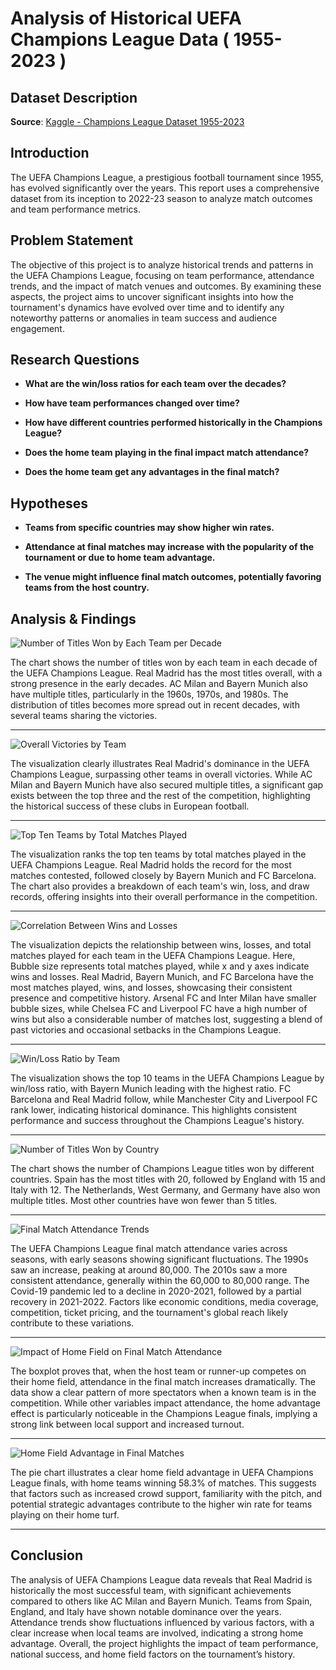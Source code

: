 # Analysis of Historical UEFA Champions League Data ( 1955-2023 )

## Dataset Description

**Source**: [Kaggle - Champions League Dataset 1955-2023](https://www.kaggle.com/datasets/fardifaalam170041060/champions-league-dataset-1955-2023)

## Introduction

The UEFA Champions League, a prestigious football tournament since 1955, has evolved significantly over the years. This report uses a comprehensive dataset from its inception to 2022-23 season to analyze match outcomes and team performance metrics.

## Problem Statement

The objective of this project is to analyze historical trends and patterns in the UEFA Champions League, focusing on team performance, attendance trends, and the impact of match venues and outcomes. By examining these aspects, the project aims to uncover significant insights into how the tournament's dynamics have evolved over time and to identify any noteworthy patterns or anomalies in team success and audience engagement.

## Research Questions

- **What are the win/loss ratios for each team over the decades?**
   
- **How have team performances changed over time?**
  
- **How have different countries performed historically in the Champions League?**
  
- **Does the home team playing in the final impact match attendance?**
  
- **Does the home team get any advantages in the final match?**


 

## Hypotheses

- **Teams from specific countries may show higher win rates.**

- **Attendance at final matches may increase with the popularity of the tournament or due to home team advantage.**
  
- **The venue might influence final match outcomes, potentially favoring teams from the host country.**


## Analysis & Findings

![Number of Titles Won by Each Team per Decade](https://github.com/user-attachments/assets/3662f2aa-02d5-4f4a-ac3b-4b0e86c0f214)

The chart shows the number of titles won by each team in each decade of the UEFA Champions League. Real Madrid has the most titles overall, with a strong presence in the early decades. AC Milan and Bayern Munich also have multiple titles, particularly in the 1960s, 1970s, and 1980s. The distribution of titles becomes more spread out in recent decades, with several teams sharing the victories.

---

![Overall Victories by Team](https://github.com/user-attachments/assets/114e4705-d55e-46e2-9ed1-3b1582e9aa7c)

The visualization clearly illustrates Real Madrid's dominance in the UEFA Champions League, surpassing other teams in overall victories. While AC Milan and Bayern Munich have also secured multiple titles, a significant gap exists between the top three and the rest of the competition, highlighting the historical success of these clubs in European football.

---

![Top Ten Teams by Total Matches Played](https://github.com/user-attachments/assets/7f5a7d0e-ec85-425b-b175-4acb324d4548)

The visualization ranks the top ten teams by total matches played in the UEFA Champions League. Real Madrid holds the record for the most matches contested, followed closely by Bayern Munich and FC Barcelona. The chart also provides a breakdown of each team's win, loss, and draw records, offering insights into their overall performance in the competition.

---

![Correlation Between Wins and Losses](https://github.com/user-attachments/assets/4dbddc6f-2485-4412-8489-d0d10a10fb4a)

The visualization depicts the relationship between wins, losses, and total matches played for each team in the UEFA Champions League. Here, Bubble size represents total matches played, while x and y axes indicate wins and losses.
Real Madrid, Bayern Munich, and FC Barcelona have the most matches played, wins, and losses, showcasing their consistent presence and competitive history. Arsenal FC and Inter Milan have smaller bubble sizes, while Chelsea FC and Liverpool FC have a high number of wins but also a considerable number of matches lost, suggesting a blend of past victories and occasional setbacks in the Champions League.

---

![Win/Loss Ratio by Team](https://github.com/user-attachments/assets/209a4c43-ec49-4084-8de1-feb4cdd03076)

The visualization shows the top 10 teams in the UEFA Champions League by win/loss ratio, with Bayern Munich leading with the highest ratio. FC Barcelona and Real Madrid follow, while Manchester City and Liverpool FC rank lower, indicating historical dominance. This highlights consistent performance and success throughout the Champions League's history.

---

![Number of Titles Won by Country](https://github.com/user-attachments/assets/4bab3f6f-5e46-4e1f-8bd0-9a7c23a9f4d5)

The chart shows the number of Champions League titles won by different countries. Spain has the most titles with 20, followed by England with 15 and Italy with 12. The Netherlands, West Germany, and Germany have also won multiple titles. Most other countries have won fewer than 5 titles.

---

![Final Match Attendance Trends](https://github.com/user-attachments/assets/2ba8c381-e16b-4e70-8b64-1106677b14a4)

The UEFA Champions League final match attendance varies across seasons, with early seasons showing significant fluctuations. The 1990s saw an increase, peaking at around 80,000. The 2010s saw a more consistent attendance, generally within the 60,000 to 80,000 range. The Covid-19 pandemic led to a decline in 2020-2021, followed by a partial recovery in 2021-2022. Factors like economic conditions, media coverage, competition, ticket pricing, and the tournament's global reach likely contribute to these variations.

---

![Impact of Home Field on Final Match Attendance](https://github.com/user-attachments/assets/6559ba67-20cb-49fa-8914-f94f2bbafea8)

The boxplot proves that, when the host team or runner-up competes on their home field, attendance in the final match increases dramatically. The data show a clear pattern of more spectators when a known team is in the competition. While other variables impact attendance, the home advantage effect is particularly noticeable in the Champions League finals, implying a strong link between local support and increased turnout.

---

![Home Field Advantage in Final Matches](https://github.com/user-attachments/assets/7bfbe930-6728-4486-8550-dbc700fa36cc)

The pie chart illustrates a clear home field advantage in UEFA Champions League finals, with home teams winning 58.3% of matches. This suggests that factors such as increased crowd support, familiarity with the pitch, and potential strategic advantages contribute to the higher win rate for teams playing on their home turf.

---

## Conclusion

The analysis of UEFA Champions League data reveals that Real Madrid is historically the most successful team, with significant achievements compared to others like AC Milan and Bayern Munich. Teams from Spain, England, and Italy have shown notable dominance over the years. Attendance trends show fluctuations influenced by various factors, with a clear increase when local teams are involved, indicating a strong home advantage. Overall, the project highlights the impact of team performance, national success, and home field factors on the tournament’s history.

